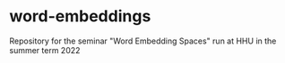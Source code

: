 # word-embeddings
Repository for the seminar "Word Embedding Spaces" run at HHU in the summer term 2022

